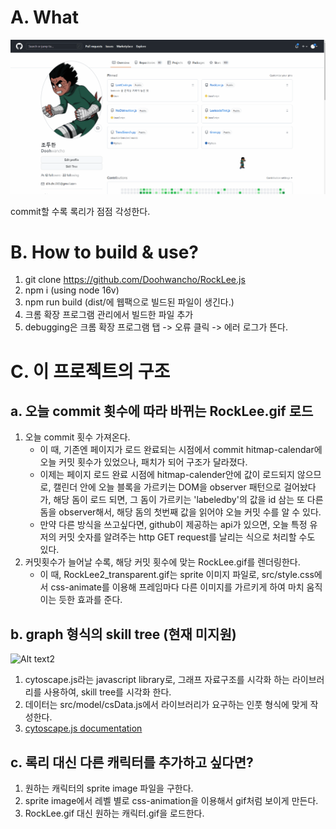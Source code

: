 
# A. What

![Alt text1](./document/readme-picture1.gif?raw=true "sample_image1")

commit할 수록 록리가 점점 각성한다.


# B. How to build & use?

1. git clone https://github.com/Doohwancho/RockLee.js
2. npm i (using node 16v)
3. npm run build (dist/에 웹팩으로 빌드된 파일이 생긴다.)
4. 크롬 확장 프로그램 관리에서 빌드한 파일 추가
5. debugging은 크롬 확장 프로그램 탭 -> 오류 클릭 -> 에러 로그가 뜬다.


# C. 이 프로젝트의 구조

## a. 오늘 commit 횟수에 따라 바뀌는 RockLee.gif 로드
1. 오늘 commit 횟수 가져온다.
    - 이 때, 기존엔 페이지가 로드 완료되는 시점에서 commit hitmap-calendar에 오늘 커밋 횟수가 있었으나, 패치가 되어 구조가 달라졌다.
    - 이제는 페이지 로드 완료 시점에 hitmap-calender안에 값이 로드되지 않으므로, 캘린더 안에 오늘 블록을 가르키는 DOM을 observer 패턴으로 걸어놨다가, 해당 돔이 로드 되면, 그 돔이 가르키는 'labeledby'의 값을 id 삼는 또 다른 돔을 observer해서, 해당 돔의 첫번째 값을 읽어야 오늘 커밋 수를 알 수 있다.
    - 만약 다른 방식을 쓰고싶다면, github이 제공하는 api가 있으면, 오늘 특정 유저의 커밋 숫자를 알려주는 http GET request를 날리는 식으로 처리할 수도 있다. 
2. 커밋횟수가 늘어날 수록, 해당 커밋 횟수에 맞는 RockLee.gif를 렌더링한다.
    - 이 때, RockLee2_transparent.gif는 sprite 이미지 파일로, src/style.css에서 css-animate를 이용해 프레임마다 다른 이미지를 가르키게 하여 마치 움직이는 듯한 효과를 준다.

## b. graph 형식의 skill tree (현재 미지원)
![Alt text2](https://github.com/Doohwancho/RockLee.js/blob/master/document/readme-picture2.PNG)

1. cytoscape.js라는 javascript library로, 그래프 자료구조를 시각화 하는 라이브러리를 사용하여, skill tree를 시각화 한다. 
2. 데이터는 src/model/csData.js에서 라이브러리가 요구하는 인풋 형식에 맞게 작성한다.
3. [cytoscape.js documentation](https://manual.cytoscape.org/en/stable/)


## c. 록리 대신 다른 캐릭터를 추가하고 싶다면?

1. 원하는 캐릭터의 sprite image 파일을 구한다. 
2. sprite image에서 레벨 별로 css-animation을 이용해서 gif처럼 보이게 만든다.
3. RockLee.gif 대신 원하는 캐릭터.gif을 로드한다. 
